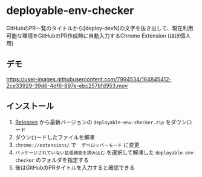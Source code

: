 # deployable-env-checker
GitHubのPR一覧のタイトルから[deploy-devN]の文字を抜き出して、現在利用可能な環境をGitHubのPR作成時に自動入力するChrome Extension (ほぼ個人用)

## デモ
https://user-images.githubusercontent.com/7994534/164845412-2ce33929-39d6-4df6-897e-ebc257bfd953.mov

## インストール
1. [Releases](https://github.com/ichiki1023/deployable-env-checker/releases) から最新バージョンの `deployable-env-checker.zip` をダウンロード
2. ダウンロードしたファイルを解凍
3. `chrome://extensions/` で　`デベロッパーモード` に変更
4. `パッケージされていない拡張機能を読み込む` を選択して解凍した `deployable-env-checker` のフォルダを指定する
5. 後はGitHubのPRタイトルを入力すると確認できる
